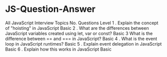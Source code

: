 # JS-Question-Answer

All JavaScript Interview Topics
No.	Questions	Level
1	. Explain the concept of "hoisting" in JavaScript	Basic
2	. What are the differences between JavaScript variables created using let, var or const?	Basic
3	What is the difference between == and === in JavaScript?	Basic
4	. What is the event loop in JavaScript runtimes?	Basic
5	. Explain event delegation in JavaScript	Basic
6	. Explain how this works in JavaScript	Basic
